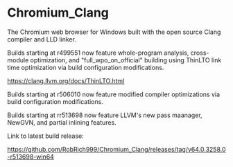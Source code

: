 # Chromium_Clang

The Chromium web browser for Windows built with the open source Clang compiler and LLD linker.

Builds starting at r499551 now feature whole-program analysis, cross-module optimization, and "full_wpo_on_official" building using ThinLTO link time optimization via build configuration modifications.

https://clang.llvm.org/docs/ThinLTO.html

Builds starting at r506010 now feature modified compiler optimizations via build configuration modifications.

Builds starting at rr513698 now feature LLVM's new pass maanager, NewGVN, and partial inlining features.

Link to latest build release:

https://github.com/RobRich999/Chromium_Clang/releases/tag/v64.0.3258.0-r513698-win64
